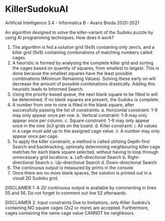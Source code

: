# KillerSudokuAI
Artificial Intelligence 3.4 - Informatica B - Avans Breda 2020-2021

An algorithm designed to solve the killer-variant of the Sudoku puzzle by using AI programming techniques.
How does it work?

1.	The algorithm is fed a solution grid (9x9) containing only zero’s, and a killer grid (9x9) containing combinations of matching numbers called cages. 
2.	A heuristic is formed by analysing the complete killer grid and sorting the cages based on quantity of squares, from smallest to largest. This is done because the smallest squares have the least possible combinations (Minimum Remaining Values). Solving these early on will decrease the amount of possible combinations drastically. Adding this heuristic leads to Informed Search.
3.	Using the priority-based queue, the next blank square to be filled in will be determined. If no blank squares are present, the Sudoku is complete.
4.	A number from one to nine is filled in the blank square, after successfully passing the list of constraints:
    a.	Horizontal constraint: 1-9 may only appear once per row.
    b.	Vertical constraint: 1-9 may only appear once per column.
    c.	Square constraint: 1-9 may only appear once in the nine 3x3 grids on the board.
    d.	Killer constraint: 
        i.	All values in a cage must add up to the assigned cage value.
        ii.	A number may only appear once per cage.
5.	To apply the killer constraint, a method is called utilizing Depth-first Search and backtracking, optimally determining neighbouring killer cage matches for each blank square selected, without having to loop through unnecessary grid locations:
    a.	Left-directional Search
    b.	Right-directional Search
    c.	Up-directional Search
    d.	Down-directional Search
6.	The continuous output is measured by prints in the console. 
7.	Once there are no more blank spaces, the solution is printed out in a visual 2D Sudoku grid.

DISCLAIMER 1: A 2D continuous output is available by commenting in lines 55 and 56. Do not forget to comment out line 52 afterwards.

DISCLAIMER 2: Input constraints
Due to limitations, only Killer Sudoku’s containing NO square cages (2x2 or more) are accepted. Furthermore, cages containing the same cage value CANNOT be neighbours.
